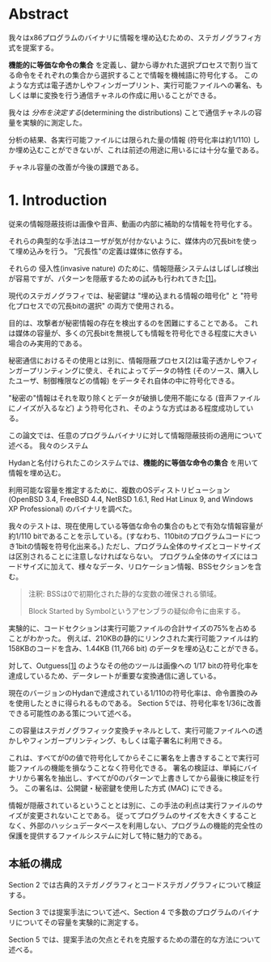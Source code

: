 # Abstract

我々はx86プログラムのバイナリに情報を埋め込むための、ステガノグラフィ方式を提案する。

**機能的に等価な命令の集合** を定義し、鍵から導かれた選択プロセスで割り当てる命令をそれぞれの集合から選択することで情報を機械語に符号化する。
このような方式は電子透かしやフィンガープリント、実行可能ファイルへの署名、もしくは単に変換を行う通信チャネルの作成に用いることができる。

我々は *分布を決定する*(determining the distributions) ことで通信チャネルの容量を実験的に測定した。

分析の結果、各実行可能ファイルには限られた量の情報 (符号化率は約1/110) しか埋め込むことができないが、これは前述の用途に用いるには十分な量である。

チャネル容量の改善が今後の課題である。

# 1. Introduction

従来の情報隠蔽技術は画像や音声、動画の内部に補助的な情報を符号化する。

それらの典型的な手法はユーザが気が付かないように、媒体内の冗長bitを使って埋め込みを行う。
"冗長性"の定義は媒体に依存する。

それらの 侵入性(invasive nature) のために、情報隠蔽システムはしばしば検出が容易ですが、パターンを隠蔽するための試みも行われてきた[[1]](#bib-1)。

現代のステガノグラフィでは、秘密鍵は "埋め込まれる情報の暗号化" と "符号化プロセスでの冗長bitの選択" の両方で使用される。

目的は、攻撃者が秘密情報の存在を検出するのを困難にすることである。
これは媒体の容量が、多くの冗長bitを無視しても情報を符号化できる程度に大きい場合のみ実用的である。

秘密通信におけるその使用とは別に、情報隠蔽プロセス[2]は電子透かしやフィンガープリンティングに使え、それによってデータの特性 (そのソース、購入したユーザ、制御権限などの情報) をデータそれ自体の中に符号化できる。

<!-- textlint-disable preset-japanese/no-doubled-joshi -->
"秘密の"情報はそれを取り除くとデータが破損し使用不能になる (音声ファイルにノイズが入るなど) よう符号化され、そのような方式はある程度成功している。
<!-- textlint-enable preset-japanese/no-doubled-joshi -->

この論文では、任意のプログラムバイナリに対して情報隠蔽技術の適用について述べる。
我々のシステム

Hydanと名付けられたこのシステムでは、**機能的に等価な命令の集合** を用いて情報を埋め込む。

利用可能な容量を推定するために、複数のOSディストリビューション (OpenBSD 3.4, FreeBSD 4.4, NetBSD 1.6.1, Red Hat Linux 9, and Windows XP Professional) のバイナリを調べた。

我々のテストは、現在使用している等価な命令の集合のもとで有効な情報容量が約1/110 bitであることを示している。(すなわち、110bitのプログラムコードにつき1bitの情報を符号化出来る。)
ただし、プログラム全体のサイズとコードサイズは区別されることに注意しなければならない。
プログラム全体のサイズにはコードサイズに加えて、様々なデータ、リロケーション情報、BSSセクションを含む。

> 注釈: BSSは0で初期化された静的な変数の確保される領域。
>
> Block Started by Symbolというアセンブラの疑似命令に由来する。

実験的に、コードセクションは実行可能ファイルの合計サイズの75%を占めることがわかった。
例えば、210KBの静的にリンクされた実行可能ファイルは約158KBのコードを含み、1.44KB (11,766 bit) のデータを埋め込むことができる。

対して、Outguess[[1]](#bib-1) のようなその他のツールは画像への 1/17 bitの符号化率を達成しているため、データレートが重要な変換通信に適している。

現在のバージョンのHydanで達成されている1/110の符号化率は、命令置換のみを使用したときに得られるものである。
Section 5では、符号化率を1/36に改善できる可能性のある策について述べる。

この容量はステガノグラフィック変換チャネルとして、実行可能ファイルへの透かしやフィンガープリンティング、もしくは電子署名に利用できる。

これは、すべてが0の値で符号化してからそこに署名を上書きすることで実行可能ファイルの機能を損なうことなく符号化できる。
署名の検証は、単純にバイナリから署名を抽出し、すべてが0のパターンで上書きしてから最後に検証を行う。
この署名は、公開鍵・秘密鍵を使用した方式 (MAC) にできる。

情報が隠蔽されているということとは別に、この手法の利点は実行ファイルのサイズが変更されないことである。
従ってプログラムのサイズを大きくすることなく、外部のハッシュデータベースを利用しない、プログラムの機能的完全性の保護を提供するファイルシステムに対して特に魅力的である。

## 本紙の構成

Section 2 では古典的ステガノグラフィとコードステガノグラフィについて検証する。

Section 3 では提案手法について述べ、Section 4 で多数のプログラムのバイナリについてその容量を実験的に測定する。

Section 5 では、提案手法の欠点とそれを克服するための潜在的な方法について述べる。
